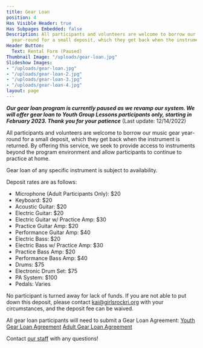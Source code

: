 ```yaml
---
title: Gear Loan
position: 4
Has Visible Header: true
Has Subpages Embedded: false
Description: All participants and volunteers are welcome to borrow our music gear
  year-round for a small deposit, which they get back when the instrument is returned.
Header Button:
  Text: Rental Form (Paused)
Thumbnail Image: "/uploads/gear-loan.jpg"
Slideshow Images:
- "/uploads/gear-loan.jpg"
- "/uploads/gear-loan-2.jpg"
- "/uploads/gear-loan-3.jpg"
- "/uploads/gear-loan-4.jpg"
layout: page
---
```


***Our gear loan program is currently paused as we revamp our system. We will offer gear loan to Youth Group Lessons participants only, starting in February 2023. Thank you for your patience*** 
(Last update: 12/14/2022)

All participants and volunteers are welcome to borrow our music gear year-round for a small deposit, which they get back when the instrument is returned. By offering this service, we seek to provide access to instruments beyond the program environment and allow participants to continue to practice at home. 

Gear loan of any specific instrument is subject to availability. 

Deposit rates are as follows:
* Microphone (Adult Participants Only): $20
* Keyboard: $20
* Acoustic Guitar: $20
* Electric Guitar: $20
* Electric Guitar w/ Practice Amp: $30
* Practice Guitar Amp: $20
* Performance Guitar Amp: $40
* Electric Bass: $20
* Electric Bass w/ Practice Amp: $30
* Practice Bass Amp: $20
* Performance Bass Amp: $40
* Drums: $75
* Electronic Drum Set: $75 
* PA System: $100
* Pedals: Varies

No participant is turned away for lack of funds. If you are not able to put down this deposit, please contact [kai@girlsrockri.org](mailto:kai@girlsrockri.org) with your circumstances, and the deposit fee can be waived. 

All gear loan participants will need to submit a Gear Loan Agreement:
[Youth Gear Loan Agreement](https://drive.google.com/file/d/1-0mFClu7uErEbC2ADduBoroyIdcTTHxQ/view)
[Adult Gear Loan Agreement](https://drive.google.com/file/d/0B8GwquT_BYALRllla2h6T2d3Uk0/view)

Contact [our staff](mailto:info@riotri.org) with any questions!